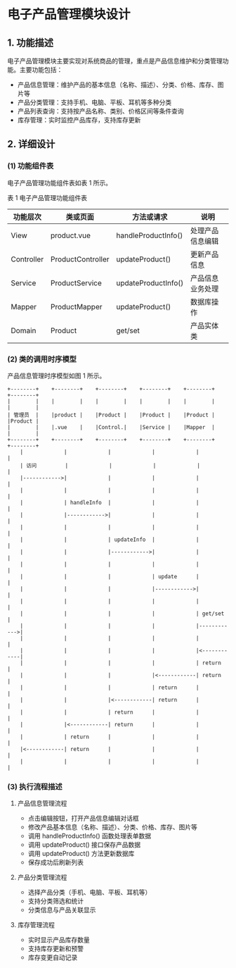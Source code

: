 # 电子产品管理模块设计

## 1. 功能描述

电子产品管理模块主要实现对系统商品的管理，重点是产品信息维护和分类管理功能。主要功能包括：

- 产品信息管理：维护产品的基本信息（名称、描述）、分类、价格、库存、图片等
- 产品分类管理：支持手机、电脑、平板、耳机等多种分类
- 产品列表查询：支持按产品名称、类别、价格区间等条件查询
- 库存管理：实时监控产品库存，支持库存更新

## 2. 详细设计

### (1) 功能组件表

电子产品管理功能组件表如表 1 所示。

表 1 电子产品管理功能组件表

| 功能层次 | 类或页面 | 方法或请求 | 说明 |
| --- | --- | --- | --- |
| View | product.vue | handleProductInfo() | 处理产品信息编辑 |
| Controller | ProductController | updateProduct() | 更新产品信息 |
| Service | ProductService | updateProductInfo() | 产品信息业务处理 |
| Mapper | ProductMapper | updateProduct() | 数据库操作 |
| Domain | Product | get/set | 产品实体类 |

### (2) 类的调用时序模型

产品信息管理时序模型如图 1 所示。

```
+--------+    +--------+    +--------+    +--------+    +--------+    +--------+
|        |    |        |    |        |    |        |    |        |    |        |
| 管理员  |    |product |    |Product |    |Product |    |Product |    |Product |
|        |    |.vue    |    |Control.|    |Service |    |Mapper  |    |        |
+--------+    +--------+    +--------+    +--------+    +--------+    +--------+
    |             |             |             |             |             |
    | 访问         |             |             |             |             |
    |------------>|             |             |             |             |
    |             |             |             |             |             |
    |             | handleInfo  |             |             |             |
    |             |------------>|             |             |             |
    |             |             |             |             |             |
    |             |             | updateInfo  |             |             |
    |             |             |------------>|             |             |
    |             |             |             |             |             |
    |             |             |             | update      |             |
    |             |             |             |------------>|             |
    |             |             |             |             |             |
    |             |             |             |             | get/set     |
    |             |             |             |             |------------>|
    |             |             |             |             |             |
    |             |             |             |             |<------------|
    |             |             |             |             | return      |
    |             |             |             |<------------| return      |
    |             |             |             | return      |             |
    |             |             |<------------| return      |             |
    |             |             | return      |             |             |
    |             |<------------| return      |             |             |
    |             | return      |             |             |             |
    |<------------| return      |             |             |             |
    |             |             |             |             |             |
```

### (3) 执行流程描述

1. 产品信息管理流程
   - 点击编辑按钮，打开产品信息编辑对话框
   - 修改产品基本信息（名称、描述）、分类、价格、库存、图片等
   - 调用 handleProductInfo() 函数处理表单数据
   - 调用 updateProduct() 接口保存产品数据
   - 调用 updateProduct() 方法更新数据库
   - 保存成功后刷新列表

2. 产品分类管理流程
   - 选择产品分类（手机、电脑、平板、耳机等）
   - 支持分类筛选和统计
   - 分类信息与产品关联显示

3. 库存管理流程
   - 实时显示产品库存数量
   - 支持库存更新和预警
   - 库存变更自动记录